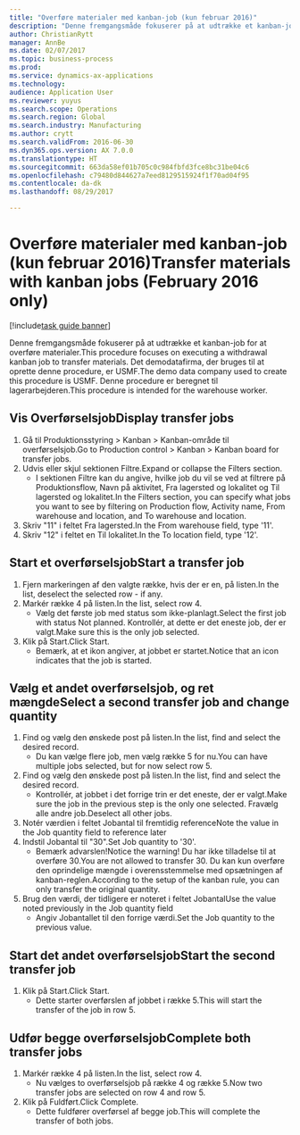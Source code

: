 ```yaml
--- 
title: "Overføre materialer med kanban-job (kun februar 2016)"
description: "Denne fremgangsmåde fokuserer på at udtrække et kanban-job for at overføre materialer."
author: ChristianRytt
manager: AnnBe
ms.date: 02/07/2017
ms.topic: business-process
ms.prod: 
ms.service: dynamics-ax-applications
ms.technology: 
audience: Application User
ms.reviewer: yuyus
ms.search.scope: Operations
ms.search.region: Global
ms.search.industry: Manufacturing
ms.author: crytt
ms.search.validFrom: 2016-06-30
ms.dyn365.ops.version: AX 7.0.0
ms.translationtype: HT
ms.sourcegitcommit: 663da58ef01b705c0c984fbfd3fce8bc31be04c6
ms.openlocfilehash: c79480d844627a7eed8129515924f1f70ad04f95
ms.contentlocale: da-dk
ms.lasthandoff: 08/29/2017

---
```

# <a name="transfer-materials-with-kanban-jobs-february-2016-only"></a><span data-ttu-id="be5e4-103">Overføre materialer med kanban-job (kun februar 2016)</span><span class="sxs-lookup"><span data-stu-id="be5e4-103">Transfer materials with kanban jobs (February 2016 only)</span></span>

[!include[task guide banner](../../includes/task-guide-banner.md)]

<span data-ttu-id="be5e4-104">Denne fremgangsmåde fokuserer på at udtrække et kanban-job for at overføre materialer.</span><span class="sxs-lookup"><span data-stu-id="be5e4-104">This procedure focuses on executing a withdrawal kanban job to transfer materials.</span></span> <span data-ttu-id="be5e4-105">Det demodatafirma, der bruges til at oprette denne procedure, er USMF.</span><span class="sxs-lookup"><span data-stu-id="be5e4-105">The demo data company used to create this procedure is USMF.</span></span> <span data-ttu-id="be5e4-106">Denne procedure er beregnet til lagerarbejderen.</span><span class="sxs-lookup"><span data-stu-id="be5e4-106">This procedure is intended for the warehouse worker.</span></span>


## <a name="display-transfer-jobs"></a><span data-ttu-id="be5e4-107">Vis Overførselsjob</span><span class="sxs-lookup"><span data-stu-id="be5e4-107">Display transfer jobs</span></span>
1. <span data-ttu-id="be5e4-108">Gå til Produktionsstyring > Kanban > Kanban-område til overførselsjob.</span><span class="sxs-lookup"><span data-stu-id="be5e4-108">Go to Production control > Kanban > Kanban board for transfer jobs.</span></span>
2. <span data-ttu-id="be5e4-109">Udvis eller skjul sektionen Filtre.</span><span class="sxs-lookup"><span data-stu-id="be5e4-109">Expand or collapse the Filters section.</span></span>
    * <span data-ttu-id="be5e4-110">I sektionen Filtre kan du angive, hvilke job du vil se ved at filtrere på Produktionsflow, Navn på aktivitet, Fra lagersted og lokalitet og Til lagersted og lokalitet.</span><span class="sxs-lookup"><span data-stu-id="be5e4-110">In the Filters section, you can specify what jobs you want to see by filtering on Production flow, Activity name, From warehouse and location, and To warehouse and location.</span></span>  
3. <span data-ttu-id="be5e4-111">Skriv "11" i feltet Fra lagersted.</span><span class="sxs-lookup"><span data-stu-id="be5e4-111">In the From warehouse field, type '11'.</span></span>
4. <span data-ttu-id="be5e4-112">Skriv "12" i feltet en Til lokalitet.</span><span class="sxs-lookup"><span data-stu-id="be5e4-112">In the To location field, type '12'.</span></span>

## <a name="start-a-transfer-job"></a><span data-ttu-id="be5e4-113">Start et overførselsjob</span><span class="sxs-lookup"><span data-stu-id="be5e4-113">Start a transfer job</span></span>
1. <span data-ttu-id="be5e4-114">Fjern markeringen af den valgte række, hvis der er en, på listen.</span><span class="sxs-lookup"><span data-stu-id="be5e4-114">In the list, deselect the selected row - if any.</span></span>
2. <span data-ttu-id="be5e4-115">Markér række 4 på listen.</span><span class="sxs-lookup"><span data-stu-id="be5e4-115">In the list, select row 4.</span></span>
    * <span data-ttu-id="be5e4-116">Vælg det første job med status som ikke-planlagt.</span><span class="sxs-lookup"><span data-stu-id="be5e4-116">Select the first job with status Not planned.</span></span> <span data-ttu-id="be5e4-117">Kontrollér, at dette er det eneste job, der er valgt.</span><span class="sxs-lookup"><span data-stu-id="be5e4-117">Make sure this is the only job selected.</span></span>  
3. <span data-ttu-id="be5e4-118">Klik på Start.</span><span class="sxs-lookup"><span data-stu-id="be5e4-118">Click Start.</span></span>
    * <span data-ttu-id="be5e4-119">Bemærk, at et ikon angiver, at jobbet er startet.</span><span class="sxs-lookup"><span data-stu-id="be5e4-119">Notice that an icon indicates that the job is started.</span></span>  

## <a name="select-a-second-transfer-job-and-change-quantity"></a><span data-ttu-id="be5e4-120">Vælg et andet overførselsjob, og ret mængde</span><span class="sxs-lookup"><span data-stu-id="be5e4-120">Select a second transfer job and change quantity</span></span>
1. <span data-ttu-id="be5e4-121">Find og vælg den ønskede post på listen.</span><span class="sxs-lookup"><span data-stu-id="be5e4-121">In the list, find and select the desired record.</span></span>
    * <span data-ttu-id="be5e4-122">Du kan vælge flere job, men vælg række 5 for nu.</span><span class="sxs-lookup"><span data-stu-id="be5e4-122">You can have multiple jobs selected, but for now select row 5.</span></span>  
2. <span data-ttu-id="be5e4-123">Find og vælg den ønskede post på listen.</span><span class="sxs-lookup"><span data-stu-id="be5e4-123">In the list, find and select the desired record.</span></span>
    * <span data-ttu-id="be5e4-124">Kontrollér, at jobbet i det forrige trin er det eneste, der er valgt.</span><span class="sxs-lookup"><span data-stu-id="be5e4-124">Make sure the job in the previous step is the only one selected.</span></span> <span data-ttu-id="be5e4-125">Fravælg alle andre job.</span><span class="sxs-lookup"><span data-stu-id="be5e4-125">Deselect all other jobs.</span></span>  
3. <span data-ttu-id="be5e4-126">Notér værdien i feltet Jobantal til fremtidig reference</span><span class="sxs-lookup"><span data-stu-id="be5e4-126">Note the value in the Job quantity field to reference later</span></span>
4. <span data-ttu-id="be5e4-127">Indstil Jobantal til "30".</span><span class="sxs-lookup"><span data-stu-id="be5e4-127">Set Job quantity to '30'.</span></span>
    * <span data-ttu-id="be5e4-128">Bemærk advarslen!</span><span class="sxs-lookup"><span data-stu-id="be5e4-128">Notice the warning!</span></span> <span data-ttu-id="be5e4-129">Du har ikke tilladelse til at overføre 30.</span><span class="sxs-lookup"><span data-stu-id="be5e4-129">You are not allowed to transfer 30.</span></span> <span data-ttu-id="be5e4-130">Du kan kun overføre den oprindelige mængde i overensstemmelse med opsætningen af kanban-reglen.</span><span class="sxs-lookup"><span data-stu-id="be5e4-130">According to the setup of the kanban rule, you can only transfer the original quantity.</span></span>  
5. <span data-ttu-id="be5e4-131">Brug den værdi, der tidligere er noteret i feltet Jobantal</span><span class="sxs-lookup"><span data-stu-id="be5e4-131">Use the value noted previously in the Job quantity field</span></span>
    * <span data-ttu-id="be5e4-132">Angiv Jobantallet til den forrige værdi.</span><span class="sxs-lookup"><span data-stu-id="be5e4-132">Set the Job quantity to the previous value.</span></span>  

## <a name="start-the-second-transfer-job"></a><span data-ttu-id="be5e4-133">Start det andet overførselsjob</span><span class="sxs-lookup"><span data-stu-id="be5e4-133">Start the second transfer job</span></span>
1. <span data-ttu-id="be5e4-134">Klik på Start.</span><span class="sxs-lookup"><span data-stu-id="be5e4-134">Click Start.</span></span>
    * <span data-ttu-id="be5e4-135">Dette starter overførslen af jobbet i række 5.</span><span class="sxs-lookup"><span data-stu-id="be5e4-135">This will start the transfer of the job in row 5.</span></span>  

## <a name="complete-both-transfer-jobs"></a><span data-ttu-id="be5e4-136">Udfør begge overførselsjob</span><span class="sxs-lookup"><span data-stu-id="be5e4-136">Complete both transfer jobs</span></span>
1. <span data-ttu-id="be5e4-137">Markér række 4 på listen.</span><span class="sxs-lookup"><span data-stu-id="be5e4-137">In the list, select row 4.</span></span>
    * <span data-ttu-id="be5e4-138">Nu vælges to overførselsjob på række 4 og række 5.</span><span class="sxs-lookup"><span data-stu-id="be5e4-138">Now two transfer jobs are selected on row 4 and row 5.</span></span>  
2. <span data-ttu-id="be5e4-139">Klik på Fuldført.</span><span class="sxs-lookup"><span data-stu-id="be5e4-139">Click Complete.</span></span>
    * <span data-ttu-id="be5e4-140">Dette fuldfører overførsel af begge job.</span><span class="sxs-lookup"><span data-stu-id="be5e4-140">This will complete the transfer of both jobs.</span></span>  


